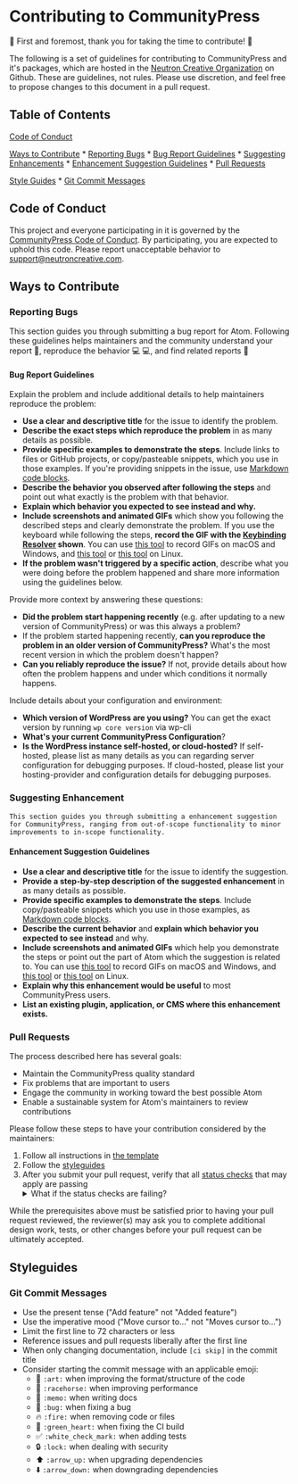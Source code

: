 # Contributing to CommunityPress

:tada: First and foremost, thank you for taking the time to contribute! :tada:

The following is a set of guidelines for contributing to CommunityPress and it's packages, which are hosted in the [Neutron Creative Organization](https://github.com/Neutron-Creative) on Github. These are guidelines, not rules. Please use discretion, and feel free to propose changes to this document in a pull request.

## Table of Contents

[Code of Conduct](#code-of-conduct)

[Ways to Contribute](#ways-to-contribute)
    * [Reporting Bugs](#reporting-bugs)
        * [Bug Report Guidelines](#bug-report-guidelines)
    * [Suggesting Enhancements](#suggesting-enhancements)
        * [Enhancement Suggestion Guidelines](#enhancement-suggestion-guidelines)
    * [Pull Requests](#pull-requests)

[Style Guides](#style-guides)
    * [Git Commit Messages](#git-commit-messages)

## Code of Conduct
This project and everyone participating in it is governed by the [CommunityPress Code of Conduct](CODE_OF_CONDUCT.md). By participating, you are expected to uphold this code. Please report unacceptable behavior to [support@neutroncreative.com](mailto:support@neutroncreative.com).

## Ways to Contribute

### Reporting Bugs

This section guides you through submitting a bug report for Atom. Following these guidelines helps maintainers and the community understand your report :pencil:, reproduce the behavior :computer: :computer:, and find related reports :mag_right:
    
#### Bug Report Guidelines

Explain the problem and include additional details to help maintainers reproduce the problem:

* **Use a clear and descriptive title** for the issue to identify the problem.
* **Describe the exact steps which reproduce the problem** in as many details as possible.
* **Provide specific examples to demonstrate the steps**. Include links to files or GitHub projects, or copy/pasteable snippets, which you use in those examples. If you're providing snippets in the issue, use [Markdown code blocks](https://help.github.com/articles/markdown-basics/#multiple-lines).
* **Describe the behavior you observed after following the steps** and point out what exactly is the problem with that behavior.
* **Explain which behavior you expected to see instead and why.**
* **Include screenshots and animated GIFs** which show you following the described steps and clearly demonstrate the problem. If you use the keyboard while following the steps, **record the GIF with the [Keybinding Resolver](https://github.com/atom/keybinding-resolver) shown**. You can use [this tool](https://www.cockos.com/licecap/) to record GIFs on macOS and Windows, and [this tool](https://github.com/colinkeenan/silentcast) or [this tool](https://github.com/GNOME/byzanz) on Linux.
* **If the problem wasn't triggered by a specific action**, describe what you were doing before the problem happened and share more information using the guidelines below.

Provide more context by answering these questions:

* **Did the problem start happening recently** (e.g. after updating to a new version of CommunityPress) or was this always a problem?
* If the problem started happening recently, **can you reproduce the problem in an older version of CommunityPress?** What's the most recent version in which the problem doesn't happen?
* **Can you reliably reproduce the issue?** If not, provide details about how often the problem happens and under which conditions it normally happens.

Include details about your configuration and environment:

* **Which version of WordPress are you using?** You can get the exact version by running `wp core version` via wp-cli
* **What's your current CommunityPress Configuration**?
* **Is the WordPress instance self-hosted, or cloud-hosted?** If self-hosted, please list as many details as you can regarding server configuration for debugging purposes. If cloud-hosted, please list your hosting-provider and configuration details for debugging purposes.

### Suggesting Enhancement

    This section guides you through submitting a enhancement suggestion for CommunityPress, ranging from out-of-scope functionality to minor improvements to in-scope functionality.

#### Enhancement Suggestion Guidelines
    
* **Use a clear and descriptive title** for the issue to identify the suggestion.
* **Provide a step-by-step description of the suggested enhancement** in as many details as possible.
* **Provide specific examples to demonstrate the steps**. Include copy/pasteable snippets which you use in those examples, as [Markdown code blocks](https://help.github.com/articles/markdown-basics/#multiple-lines).
* **Describe the current behavior** and **explain which behavior you expected to see instead** and why.
* **Include screenshots and animated GIFs** which help you demonstrate the steps or point out the part of Atom which the suggestion is related to. You can use [this tool](https://www.cockos.com/licecap/) to record GIFs on macOS and Windows, and [this tool](https://github.com/colinkeenan/silentcast) or [this tool](https://github.com/GNOME/byzanz) on Linux.
* **Explain why this enhancement would be useful** to most CommunityPress users.
* **List an existing plugin, application, or CMS where this enhancement exists.**

### Pull Requests

The process described here has several goals:

- Maintain the CommunityPress quality standard
- Fix problems that are important to users
- Engage the community in working toward the best possible Atom
- Enable a sustainable system for Atom's maintainers to review contributions

Please follow these steps to have your contribution considered by the maintainers:

1. Follow all instructions in [the template](PULL_REQUEST_TEMPLATE.md)
2. Follow the [styleguides](#style-guides)
3. After you submit your pull request, verify that all [status checks](https://help.github.com/articles/about-status-checks/) that may apply are passing <details><summary>What if the status checks are failing?</summary>If a status check is failing, and you believe that the failure is unrelated to your change, please leave a comment on the pull request explaining why you believe the failure is unrelated. A maintainer will re-run the status check for you. If we conclude that the failure was a false positive, then we will open an issue to track that problem with our status check suite.</details>

While the prerequisites above must be satisfied prior to having your pull request reviewed, the reviewer(s) may ask you to complete additional design work, tests, or other changes before your pull request can be ultimately accepted.

## Styleguides

### Git Commit Messages

* Use the present tense ("Add feature" not "Added feature")
* Use the imperative mood ("Move cursor to..." not "Moves cursor to...")
* Limit the first line to 72 characters or less
* Reference issues and pull requests liberally after the first line
* When only changing documentation, include `[ci skip]` in the commit title
* Consider starting the commit message with an applicable emoji:
    * :art: `:art:` when improving the format/structure of the code
    * :racehorse: `:racehorse:` when improving performance
    * :memo: `:memo:` when writing docs
    * :bug: `:bug:` when fixing a bug
    * :fire: `:fire:` when removing code or files
    * :green_heart: `:green_heart:` when fixing the CI build
    * :white_check_mark: `:white_check_mark:` when adding tests
    * :lock: `:lock:` when dealing with security
    * :arrow_up: `:arrow_up:` when upgrading dependencies
    * :arrow_down: `:arrow_down:` when downgrading dependencies
